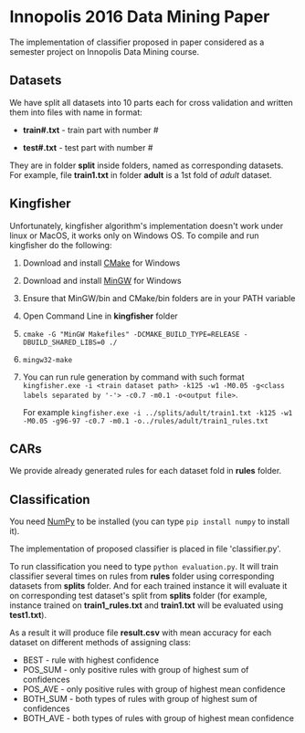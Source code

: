 # Innopolis 2016 Data Mining Paper
The implementation of classifier proposed in paper considered as a semester project on Innopolis Data Mining course.

## Datasets
We have split all datasets into 10 parts each for cross validation and written them into files with name in format:

- **train#.txt** - train part with number #

- **test#.txt** - test part with number #

They are in folder __split__ inside folders, named as corresponding datasets. 
For example, file **train1.txt** in folder **adult** is a 1st fold of _adult_ dataset.

## Kingfisher
Unfortunately, kingfisher algorithm's implementation doesn't work under linux or MacOS, it works only on Windows OS.
To compile and run kingfisher do the following:

1. Download and install [CMake](https://cmake.org/download/) for Windows

2. Download and install [MinGW](https://sourceforge.net/projects/mingw/files/) for Windows

3. Ensure that MinGW/bin and CMake/bin folders are in your PATH variable

4. Open Command Line in **kingfisher** folder
 
5. `cmake -G "MinGW Makefiles" -DCMAKE_BUILD_TYPE=RELEASE -DBUILD_SHARED_LIBS=0 ./`

6. `mingw32-make`

8.  You can run rule generation by command with such format `kingfisher.exe -i <train dataset path> -k125 -w1 -M0.05 -g<class labels separated by '-'> -c0.7 -m0.1 -o<output file>`.

    For example `kingfisher.exe -i ../splits/adult/train1.txt -k125 -w1 -M0.05 -g96-97 -c0.7 -m0.1 -o../rules/adult/train1_rules.txt`  

## CARs
We provide already generated rules for each dataset fold in __rules__ folder.

## Classification

You need [NumPy](http://www.numpy.org/) to be installed (you can type `pip install numpy` to install it).

The implementation of proposed classifier is placed in file 'classifier.py'.

To run classification you need to type `python evaluation.py`. 
It will train classifier several times on rules from __rules__ folder using corresponding datasets from __splits__ folder. 
And for each trained instance it will evaluate it on corresponding test dataset's split from __splits__ folder 
(for example, instance trained on **train1_rules.txt** and **train1.txt** will be evaluated using **test1.txt**). 

As a result it will produce file **result.csv** with mean accuracy for each dataset on different methods of assigning class:
- BEST - rule with highest confidence
- POS_SUM - only positive rules with group of highest sum of confidences
- POS_AVE - only positive rules with group of highest mean confidence
- BOTH_SUM - both types of rules with group of highest sum of confidences
- BOTH_AVE - both types of rules with group of highest mean confidence